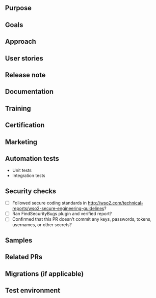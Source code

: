 ## Purpose
<!-- Describe the problems, issues, or needs driving this feature/fix and include links to related issues in the following format: Resolves issue1, issue2, etc. -->

## Goals
<!-- Describe the solutions that this feature/fix will introduce to resolve the problems described above -->

## Approach
<!-- Describe how you are implementing the solutions. Include an animated GIF or screenshot if the change affects the UI (email documentation@wso2.com to review all UI text). Include a link to a Markdown file or Google doc if the feature write-up is too long to paste here. -->

## User stories
<!-- Summary of user stories addressed by this change -->

## Release note
<!--Brief description of the new feature or bug fix as it will appear in the release notes -->

## Documentation
<!-- Link(s) to product documentation that addresses the changes of this PR. If no doc impact, enter “N/A” plus brief explanation of why there’s no doc impact -->

## Training
<!-- Link to the PR for changes to the training content in https://github.com/wso2/WSO2-Training, if applicable -->

## Certification
<!-- Type “Sent” when you have provided new/updated certification questions, plus four answers for each question (correct answer highlighted in bold), based on this change. Certification questions/answers should be sent to certification@wso2.com and NOT pasted in this PR. If there is no impact on certification exams, type “N/A” and explain why. -->

## Marketing
<!-- Link to drafts of marketing content that will describe and promote this feature, including product page changes, technical articles, blog posts, videos, etc., if applicable -->

## Automation tests
 - Unit tests 
   <!-- Code coverage information -->
 - Integration tests
   <!-- Details about the test cases and coverage -->

## Security checks
 - [ ] Followed secure coding standards in http://wso2.com/technical-reports/wso2-secure-engineering-guidelines?
 - [ ] Ran FindSecurityBugs plugin and verified report?
 - [ ] Confirmed that this PR doesn't commit any keys, passwords, tokens, usernames, or other secrets?

## Samples
<!-- Provide high-level details about the samples related to this feature -->

## Related PRs
<!-- List any other related PRs -->

## Migrations (if applicable)
<!-- Describe migration steps and platforms on which migration has been tested -->

## Test environment
<!-- List all JDK versions, operating systems, databases, and browser/versions on which this feature/fix was tested -->
